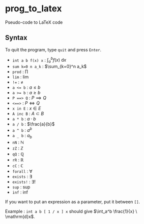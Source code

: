 # prog_to_latex
Pseudo-code to LaTeX code

## Syntax 
To quit the program, type `quit` and press `Enter`.  

- `int a b f(x) x` : $\int_a^b f(x) \ \mathrm{d}x$
- `sum k=0 n a_k` : $\sum_{k=0}^n a_k$
- `prod` : $\prod$
- `lim` : $\lim$
- `!=` : $\neq$
- `a <= b` : $a \leqslant b$ 
- `a >= b` : $a \geqslant b$
- `P ==> Q` : $P \implies Q$
- `<==>` : $P \iff Q$
- `x in E` : $x \in E$
- `A inc B` : $A \subset B$
- `a * b` : $a \cdot b$
- `a / b` : $\frac{a}{b}$
- `a ^ b` : $a^b$
- `a _ b` : $a_b$
- `nN` : $\mathbb{N}$
- `zZ` : $\mathbb{Z}$
- `qQ` : $\mathbb{Q}$
- `rR` : $\mathbb{R}$
- `cC` : $\mathbb{C}$
- `forall` : $\forall$
- `exists` : $\exists$
- `exists!` : $\exists !$
- `sup` : $\sup$
- `inf` : $\inf$

If you want to put an expression as a parameter, put it between `[]`.

Example : `int a b [ 1 / x ] x` should give $\int_a^b \frac{1}{x} \ \mathrm{d}x$.  
